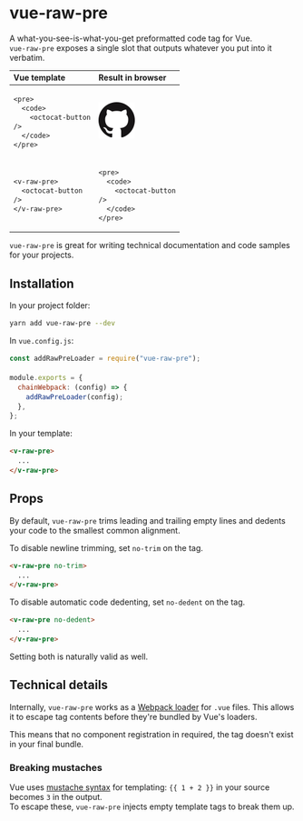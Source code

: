 # vue-raw-pre

A what-you-see-is-what-you-get preformatted code tag for Vue.  
`vue-raw-pre` exposes a single slot that outputs whatever you put into it verbatim.

<!-- prettier-ignore-start -->


| Vue template | Result in browser |
| :--- | :--- |
| <pre><code>&lt;pre&gt;</code><br><code>&nbsp;&nbsp;&lt;code&gt;</code><br><code>&nbsp;&nbsp;&nbsp;&nbsp;&lt;octocat-button /&gt;</code><br><code>&nbsp;&nbsp;&lt;/code&gt;</code><br><code>&lt;/pre&gt;</code></pre> | <pre><code>![Octocat mark image](https://github.com/Etheryte/vue-raw-pre/raw/master/mark.png)</code></pre> |
| <pre><code>&lt;v-raw-pre&gt;</code><br><code>&nbsp;&nbsp;&lt;octocat-button /&gt;</code><br><code>&lt;/v-raw-pre&gt;</code></pre> | <pre><code>&lt;pre&gt;</code><br><code>&nbsp;&nbsp;&lt;code&gt;</code><br><code>&nbsp;&nbsp;&nbsp;&nbsp;&lt;octocat-button /&gt;</code><br><code>&nbsp;&nbsp;&lt;/code&gt;</code><br><code>&lt;/pre&gt;</code></pre> |
<!-- prettier-ignore-end -->

`vue-raw-pre` is great for writing technical documentation and code samples for your projects.

## Installation

In your project folder:

```sh
yarn add vue-raw-pre --dev
```

In `vue.config.js`:

```js
const addRawPreLoader = require("vue-raw-pre");

module.exports = {
  chainWebpack: (config) => {
    addRawPreLoader(config);
  },
};
```

In your template:

```html
<v-raw-pre>
  ...
</v-raw-pre>
```

## Props

By default, `vue-raw-pre` trims leading and trailing empty lines and dedents your code to the smallest common alignment.

To disable newline trimming, set `no-trim` on the tag.

```html
<v-raw-pre no-trim>
  ...
</v-raw-pre>
```

To disable automatic code dedenting, set `no-dedent` on the tag.

```html
<v-raw-pre no-dedent>
  ...
</v-raw-pre>
```

Setting both is naturally valid as well.

## Technical details

Internally, `vue-raw-pre` works as a [Webpack loader](https://webpack.js.org/loaders/) for `.vue` files. This allows it to escape tag contents before they're bundled by Vue's loaders.

This means that no component registration in required, the tag doesn't exist in your final bundle.

### Breaking mustaches

Vue uses [mustache syntax](https://vuejs.org/v2/guide/syntax.html) for templating: `{{ 1 + 2 }}` in your source becomes `3` in the output.  
To escape these, `vue-raw-pre` injects empty template tags to break them up.
